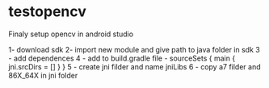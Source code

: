 # testopencv
Finaly setup opencv in android studio

1- download sdk
2- import new module and give path to java folder in sdk
3 - add dependences
4 - add to  build.gradle file -     sourceSets { main { jni.srcDirs = [] } } 
5 - create jni filder and name jniLibs
6 - copy a7 filder and 86X_64X in jni folder
